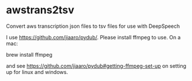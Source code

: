 # awstrans2tsv
Convert aws transcription json files to tsv files for use with DeepSpeech

I use https://github.com/jiaaro/pydub/.  Please install ffmpeg to use.  On a mac:

brew install ffmpeg

and see https://github.com/jiaaro/pydub#getting-ffmpeg-set-up on setting up for linux and windows.
